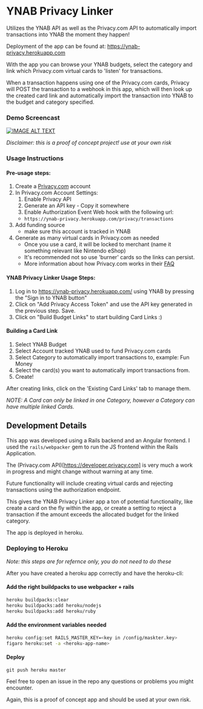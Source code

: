 # YNAB Privacy Linker

Utilizes the YNAB API as well as the Privacy.com API to automatically import transactions into YNAB the moment they happen!

Deployment of the app can be found at: https://ynab-privacy.herokuapp.com

With the app you can browse your YNAB budgets, select the category and link which Privacy.com virtual cards to 'listen' for transactions.

When a transaction happens using one of the Privacy.com cards, Privacy will POST the transaction to a webhook in this app, which will then look up the created card link and automatically import the transaction into YNAB to the budget and category specified.

### Demo Screencast

[![IMAGE ALT TEXT](http://img.youtube.com/vi/DMcp9DgfNrw/0.jpg)](http://www.youtube.com/watch?v=DMcp9DgfNrw "YNAB Privacy Linker Demo")

_Disclaimer: this is a proof of concept project! use at your own risk_

### Usage Instructions

#### Pre-usage steps:
1. Create a [Privacy.com](https://privacy.com/) account
2. In Privacy.com Account Settings:
    1. Enable Privacy API
    1. Generate an API key - Copy it somewhere
    1. Enable Authorization Event Web hook with the following url:
    - `https://ynab-privacy.herokuapp.com/privacy/transactions`
3. Add funding source 
    - make sure this account is tracked in YNAB
4. Generate as many virtual cards in Privacy.com as needed
    - Once you use a card, it will be locked to merchant (name it something relevant like Nintendo eShop)
    - It's recommended not so use 'burner' cards so the links can persist.
    - More information about how Privacy.com works in their [FAQ](https://privacy.com/faq)

#### YNAB Privacy Linker Usage Steps:
1. Log in to  https://ynab-privacy.herokuapp.com/  using YNAB by pressing the "Sign in to YNAB button"
2. Click on "Add Privacy Access Token" and use the API key generated in the previous step. Save.
3. Click on "Build Budget Links" to start building Card Links :)

#### Building a Card Link
1. Select YNAB Budget
2. Select Account tracked YNAB used to fund Privacy.com cards
3. Select Category to automatically import transactions to, example: Fun Money
4. Select the card(s) you want to automatically import transactions from.
5. Create!

After creating links, click on the 'Existing Card Links' tab to manage them.

_NOTE: A Card can only be linked in one Category, however a Category can have multiple linked Cards._

## Development Details

This app was developed using a Rails backend and an Angular frontend. I used the `rails/webpacker` gem to run the JS frontend within the Rails Application.

The (Privacy.com API)[https://developer.privacy.com] is very much a work in progress and might change without warning at any time. 

Future functionality will include creating virtual cards and rejecting transactions using the authorization endpoint.

This gives the YNAB Privacy Linker app a ton of potential functionality, like create a card on the fly within the app, or create a setting to reject a transaction if the amount exceeds the allocated budget for the linked category.

The app is deployed in heroku.


### Deploying to Heroku

_Note: this steps are for refernce only, you do not need to do these_

After you have created a heroku app correctly and have the heroku-cli:

#### Add the right buildpacks to use webpacker + rails

```bash
heroku buildpacks:clear
heroku buildpacks:add heroku/nodejs
heroku buildpacks:add heroku/ruby
```

#### Add the environment variables needed

```bash
heroku config:set RAILS_MASTER_KEY=<key in /config/maskter.key>
figaro heroku:set -a <heroku-app-name>
```

#### Deploy
`git push heroku master`

Feel free to open an issue in the repo any questions or problems you might encounter.

Again, this is a proof of concept app and should be used at your own risk.
